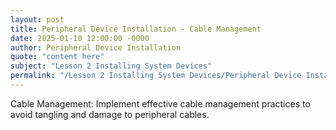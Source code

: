 ```yaml
---
layout: post
title: Peripheral Device Installation - Cable Management
date: 2025-01-10 12:00:00 -0000
author: Peripheral Device Installation
quote: "content here"
subject: "Lesson 2 Installing System Devices"
permalink: "/Lesson 2 Installing System Devices/Peripheral Device Installation/Peripheral Device Installation - Cable Management"
---
```


Cable Management: Implement effective cable management practices to avoid tangling and damage to peripheral cables.
